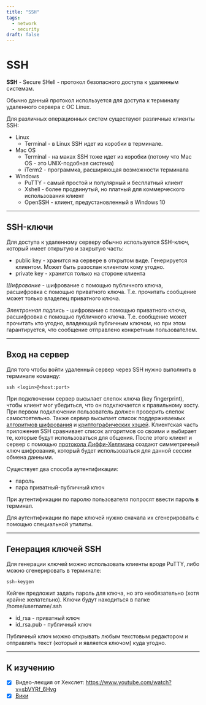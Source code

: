 ```yaml
---
title: "SSH"
tags:
  - network
  - security
draft: false
---
```


# SSH

__SSH__ - Secure SHell - протокол безопасного доступа к удаленным системам.

Обычно данный протокол используется для доступа к терминалу удаленного сервера с ОС Linux.

Для различных операционных систем существуют различные клиенты SSH:

- Linux
    - Terminal - в Linux SSH идет из коробки в терминале.
- Mac OS
    - Terminal - на маках SSH тоже идет из коробки (потому что Mac OS - это UNIX-подобная система)
    - iTerm2 - программка, расширяющая возможности терминала
- Windows
    - PuTTY - самый простой и популярный и бесплатный клиент
    - Xshell - более продвинутый, но платный для коммерческого использования клиент
    - OpenSSH - клиент, предустановленный в Windows 10

---
## SSH-ключи

Для доступа к удаленному серверу обычно используется SSH-ключ, который имеет открытую и закрытую часть:

- public key - хранится на сервере в открытом виде. Генерируется клиентом. Может быть разослан клиентом кому угодно.
- private key - хранится только на стороне клиента

*Шифрование* - шифрование с помощью публичного ключа, расшифровка с помощью приватного ключа. Т.е. прочитать сообщение может только владелец приватного ключа.

*Электронная подпись* - шифрование с помощью приватного ключа, расшифровка с помощью публичного ключа. Т.е. сообщение может прочитать кто угодно, владеющий публичным ключом, но при этом гарантируется, что сообщение отправлено конкретным пользователем.

---
## Вход на сервер

Для того чтобы войти удаленный сервер через SSH нужно выполнить в терминале команду: 
```
ssh <login>@<host:port>
```

При подключении сервер высылает слепок ключа (key fingerprint), чтобы клиент мог убедиться, что он подключается к правильному хосту.
При первом подключении пользователь должен проверить слепок самостоятельно.
Также сервер высылает список поддерживаемых [алгоритмов шифрования](../security/cipher.md) и [криптографических хэшей](../security/crypto_hash_function.md).
Клиентская часть приложения SSH сравнивает список алгоритмов со своими и выбирает те, которые будут использоваться для общения.
После этого клиент и сервер с помощью [протокола Диффи-Хеллмана](../security/diffie_hellman.md) создают симметричный ключ шифрования, который будет использоваться для данной сессии обмена данными.

Существует два способа аутентификации:
- пароль
- пара приватный-публичный ключ

При аутентификации по паролю пользователя попросят ввести пароль в терминал.

Для аутентификации по паре ключей нужно сначала их сгенерировать с помощью специальной утилиты.

---
## Генерация ключей SSH

Для генерации ключей можно использовать клиенты вроде PuTTY, либо можно сгенерировать в терминале:
```shell
ssh-keygen
```

Кейген предложит задать пароль для ключа, но это необязательно (хотя крайне желательно). Ключи будут находиться в папке /home/username/.ssh

- id_rsa - приватный ключ
- id_rsa.pub - публичный ключ

Публичный ключ можно открывать любым текстовым редактором и отправлять текст (который и является ключом) куда угодно.


---
## К изучению
- [X] Видео-лекция от Хекслет: https://www.youtube.com/watch?v=sbVYRf_6Hvg
- [X] [Вики](https://ru.wikipedia.org/wiki/SSH)